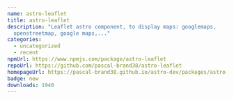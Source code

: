 ```yaml
---
name: astro-leaflet
title: astro-leaflet
description: "Leaflet astro component, to display maps: googlemaps,
  openstreetmap, google maps,..."
categories:
  - uncategorized
  - recent
npmUrl: https://www.npmjs.com/package/astro-leaflet
repoUrl: https://github.com/pascal-brand38/astro-leaflet
homepageUrl: https://pascal-brand38.github.io/astro-dev/packages/astro-leaflet
badge: new
downloads: 1940
---
```

